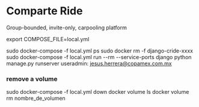 Comparte Ride
=============

Group-bounded, invite-only, carpooling platform

export COMPOSE_FILE=local.yml
	
sudo docker-compose -f local.yml ps
sudo docker rm -f django-cride-xxxx
sudo docker-compose -f local.yml run --rm --service-ports django python manage.py runserver
useradmin: jesus.herrera@copamex.com.mx


### remove a volume
sudo docker-compose -f local.yml down
docker volume ls
docker volume rm nombre_de_volumen
